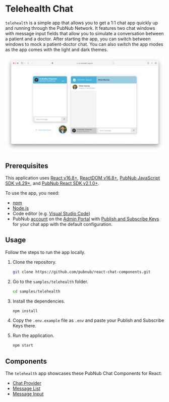 # Telehealth Chat

`telehealth` is a simple app that allows you to get a 1:1 chat app quickly up and running through
the PubNub Network. It features two chat windows with message input fields that allow you to
simulate a conversation between a patient and a doctor. After starting the app, you can switch
between windows to mock a patient-doctor chat. You can also switch the app modes as the app comes
with the light and dark themes.

![Telehealth app for React](screenshot.png)

## Prerequisites

This application uses [React v16.8+](https://www.npmjs.com/package/react/v/16.8.0),
[ReactDOM v16.8+](https://www.npmjs.com/package/react-dom),
[PubNub JavaScript SDK v4.29+](https://www.pubnub.com/docs/sdks/javascript/), and
[PubNub React SDK v2.1.0+](https://www.pubnub.com/docs/chat/react/setup).

To use the app, you need:

- [npm](https://docs.npmjs.com/cli/v6/commands/npm-install)
- [Node.js](https://nodejs.org/en/download/)
- Code editor (e.g. [Visual Studio Code](https://code.visualstudio.com/download))
- PubNub [account](https://www.pubnub.com/docs/setup/account-setup) on the
  [Admin Portal](https://admin.pubnub.com/) with
  [Publish and Subscribe Keys](https://www.pubnub.com/docs/basics/initialize-pubnub) for your chat
  app with the default configuration.

## Usage

Follow the steps to run the app locally.

1. Clone the repository.

   ```bash
   git clone https://github.com/pubnub/react-chat-components.git
   ```

1. Go to the `samples/telehealth` folder.

   ```bash
   cd samples/telehealth
   ```

1. Install the dependencies.

   ```bash
   npm install
   ```

1. Copy the `.env.example` file as `.env` and paste your Publish and Subscribe Keys there.

1. Run the application.

   ```bash
   npm start
   ```

## Components

The `telehealth` app showcases these PubNub Chat Components for React:

- [Chat Provider](https://www.pubnub.com/docs/chat/components/react/chat-provider)
- [Message List](https://www.pubnub.com/docs/chat/components/react/ui-components/message-list)
- [Message Input](https://www.pubnub.com/docs/chat/components/react/ui-components/message-input)
